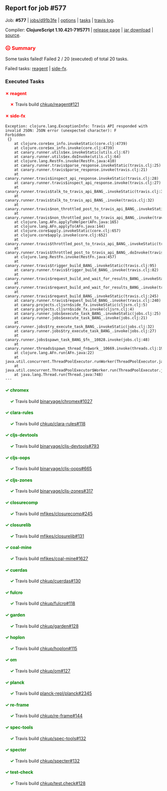 ## Report for job #577

Job: **#577** | [jobs/d91b3fe](https://github.com/cljs-oss/canary/commit/d91b3fe8d3fd4a2afbbec0d11dca6ec1e73a6359) | [options](options.edn) | [tasks](tasks.edn) | [travis log](https://travis-ci.org/cljs-oss/canary/builds/429153019).

Compiler: **ClojureScript 1.10.421-71f5771** | [release page](https://github.com/cljs-oss/canary/releases/tag/r1.10.421-71f5771) | [jar download](https://github.com/cljs-oss/canary/releases/download/r1.10.421-71f5771/clojurescript-1.10.421-71f5771.jar) | [source](https://github.com/clojure/clojurescript/commit/71f57714e6fc2f591d9de22cbfcfa009500e6742).

### <b style='color:red'>☹ Summary</b>

Some tasks failed! Failed 2 / 20 (executed) of total 20 tasks.

Failed tasks: [reagent](#-reagent) | [side-fx](#-side-fx).

### Executed Tasks

#### <b style='color:red'>&#x2717; reagent</b>
&nbsp;&nbsp;&nbsp;&nbsp;<b style='color:red'>&#x2717;</b> Travis build [chkup/reagent#121](https://travis-ci.org/chkup/reagent/builds/429153595)<br>

#### <b style='color:red'>&#x2717; side-fx</b>
```
Exception: clojure.lang.ExceptionInfo: Travis API responded with invalid JSON: JSON error (unexpected character): F
Forbidden
 {}
	at clojure.core$ex_info.invokeStatic(core.clj:4739)
	at clojure.core$ex_info.invoke(core.clj:4739)
	at canary.runner.utils$ex.invokeStatic(utils.clj:67)
	at canary.runner.utils$ex.doInvoke(utils.clj:64)
	at clojure.lang.RestFn.invoke(RestFn.java:410)
	at canary.runner.travis$parse_response.invokeStatic(travis.clj:25)
	at canary.runner.travis$parse_response.invoke(travis.clj:21)
	at canary.runner.travis$inspect_api_response.invokeStatic(travis.clj:28)
	at canary.runner.travis$inspect_api_response.invoke(travis.clj:27)
	at canary.runner.travis$talk_to_travis_api_BANG_.invokeStatic(travis.clj:35)
	at canary.runner.travis$talk_to_travis_api_BANG_.invoke(travis.clj:32)
	at canary.runner.travis$non_throttled_post_to_travis_api_BANG_.invokeStatic(travis.clj:50)
	at canary.runner.travis$non_throttled_post_to_travis_api_BANG_.invoke(travis.clj:43)
	at clojure.lang.AFn.applyToHelper(AFn.java:165)
	at clojure.lang.AFn.applyTo(AFn.java:144)
	at clojure.core$apply.invokeStatic(core.clj:657)
	at clojure.core$apply.invoke(core.clj:652)
	at canary.runner.travis$throttled_post_to_travis_api_BANG_.invokeStatic(travis.clj:61)
	at canary.runner.travis$throttled_post_to_travis_api_BANG_.doInvoke(travis.clj:58)
	at clojure.lang.RestFn.invoke(RestFn.java:457)
	at canary.runner.travis$trigger_build_BANG_.invokeStatic(travis.clj:95)
	at canary.runner.travis$trigger_build_BANG_.invoke(travis.clj:82)
	at canary.runner.travis$request_build_and_wait_for_results_BANG_.invokeStatic(travis.clj:228)
	at canary.runner.travis$request_build_and_wait_for_results_BANG_.invoke(travis.clj:227)
	at canary.runner.travis$request_build_BANG_.invokeStatic(travis.clj:245)
	at canary.runner.travis$request_build_BANG_.invoke(travis.clj:240)
	at canary.projects.cljsrn$side_fx.invokeStatic(cljsrn.clj:5)
	at canary.projects.cljsrn$side_fx.invoke(cljsrn.clj:4)
	at canary.runner.jobs$execute_task_BANG_.invokeStatic(jobs.clj:25)
	at canary.runner.jobs$execute_task_BANG_.invoke(jobs.clj:21)
	at canary.runner.jobs$try_execute_task_BANG_.invokeStatic(jobs.clj:32)
	at canary.runner.jobs$try_execute_task_BANG_.invoke(jobs.clj:27)
	at canary.runner.jobs$spawn_task_BANG_$fn__10828.invoke(jobs.clj:48)
	at canary.runner.threads$spawn_thread_fn$work__10669.invoke(threads.clj:19)
	at clojure.lang.AFn.run(AFn.java:22)
	at java.util.concurrent.ThreadPoolExecutor.runWorker(ThreadPoolExecutor.java:1149)
	at java.util.concurrent.ThreadPoolExecutor$Worker.run(ThreadPoolExecutor.java:624)
	at java.lang.Thread.run(Thread.java:748)
---

```

#### <b style='color:green'>&#x2713; chromex</b>
&nbsp;&nbsp;&nbsp;&nbsp;<b style='color:green'>&#x2713;</b> Travis build [binaryage/chromex#1027](https://travis-ci.org/binaryage/chromex/builds/429153475)<br>

#### <b style='color:green'>&#x2713; clara-rules</b>
&nbsp;&nbsp;&nbsp;&nbsp;<b style='color:green'>&#x2713;</b> Travis build [chkup/clara-rules#118](https://travis-ci.org/chkup/clara-rules/builds/429153479)<br>

#### <b style='color:green'>&#x2713; cljs-devtools</b>
&nbsp;&nbsp;&nbsp;&nbsp;<b style='color:green'>&#x2713;</b> Travis build [binaryage/cljs-devtools#793](https://travis-ci.org/binaryage/cljs-devtools/builds/429153481)<br>

#### <b style='color:green'>&#x2713; cljs-oops</b>
&nbsp;&nbsp;&nbsp;&nbsp;<b style='color:green'>&#x2713;</b> Travis build [binaryage/cljs-oops#665](https://travis-ci.org/binaryage/cljs-oops/builds/429153493)<br>

#### <b style='color:green'>&#x2713; cljs-zones</b>
&nbsp;&nbsp;&nbsp;&nbsp;<b style='color:green'>&#x2713;</b> Travis build [binaryage/cljs-zones#317](https://travis-ci.org/binaryage/cljs-zones/builds/429153495)<br>

#### <b style='color:green'>&#x2713; closurecomp</b>
&nbsp;&nbsp;&nbsp;&nbsp;<b style='color:green'>&#x2713;</b> Travis build [mfikes/closurecomp#245](https://travis-ci.org/mfikes/closurecomp/builds/429153499)<br>

#### <b style='color:green'>&#x2713; closurelib</b>
&nbsp;&nbsp;&nbsp;&nbsp;<b style='color:green'>&#x2713;</b> Travis build [mfikes/closurelib#131](https://travis-ci.org/mfikes/closurelib/builds/429153501)<br>

#### <b style='color:green'>&#x2713; coal-mine</b>
&nbsp;&nbsp;&nbsp;&nbsp;<b style='color:green'>&#x2713;</b> Travis build [mfikes/coal-mine#1627](https://travis-ci.org/mfikes/coal-mine/builds/429153505)<br>

#### <b style='color:green'>&#x2713; cuerdas</b>
&nbsp;&nbsp;&nbsp;&nbsp;<b style='color:green'>&#x2713;</b> Travis build [chkup/cuerdas#130](https://travis-ci.org/chkup/cuerdas/builds/429153511)<br>

#### <b style='color:green'>&#x2713; fulcro</b>
&nbsp;&nbsp;&nbsp;&nbsp;<b style='color:green'>&#x2713;</b> Travis build [chkup/fulcro#118](https://travis-ci.org/chkup/fulcro/builds/429153536)<br>

#### <b style='color:green'>&#x2713; garden</b>
&nbsp;&nbsp;&nbsp;&nbsp;<b style='color:green'>&#x2713;</b> Travis build [chkup/garden#128](https://travis-ci.org/chkup/garden/builds/429153538)<br>

#### <b style='color:green'>&#x2713; hoplon</b>
&nbsp;&nbsp;&nbsp;&nbsp;<b style='color:green'>&#x2713;</b> Travis build [chkup/hoplon#115](https://travis-ci.org/chkup/hoplon/builds/429153579)<br>

#### <b style='color:green'>&#x2713; om</b>
&nbsp;&nbsp;&nbsp;&nbsp;<b style='color:green'>&#x2713;</b> Travis build [chkup/om#127](https://travis-ci.org/chkup/om/builds/429153593)<br>

#### <b style='color:green'>&#x2713; planck</b>
&nbsp;&nbsp;&nbsp;&nbsp;<b style='color:green'>&#x2713;</b> Travis build [planck-repl/planck#2345](https://travis-ci.org/planck-repl/planck/builds/429153597)<br>

#### <b style='color:green'>&#x2713; re-frame</b>
&nbsp;&nbsp;&nbsp;&nbsp;<b style='color:green'>&#x2713;</b> Travis build [chkup/re-frame#144](https://travis-ci.org/chkup/re-frame/builds/429153589)<br>

#### <b style='color:green'>&#x2713; spec-tools</b>
&nbsp;&nbsp;&nbsp;&nbsp;<b style='color:green'>&#x2713;</b> Travis build [chkup/spec-tools#132](https://travis-ci.org/chkup/spec-tools/builds/429153601)<br>

#### <b style='color:green'>&#x2713; specter</b>
&nbsp;&nbsp;&nbsp;&nbsp;<b style='color:green'>&#x2713;</b> Travis build [chkup/specter#132](https://travis-ci.org/chkup/specter/builds/429153609)<br>

#### <b style='color:green'>&#x2713; test-check</b>
&nbsp;&nbsp;&nbsp;&nbsp;<b style='color:green'>&#x2713;</b> Travis build [chkup/test.check#128](https://travis-ci.org/chkup/test.check/builds/429153613)<br>